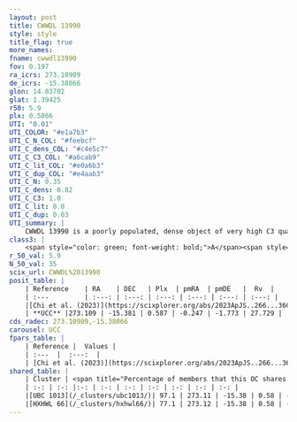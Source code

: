 ```yaml
---
layout: post
title: CWWDL 13990
style: style
title_flag: true
more_names: 
fname: cwwdl13990
fov: 0.197
ra_icrs: 273.10909
de_icrs: -15.38066
glon: 14.83702
glat: 1.39425
r50: 5.9
plx: 0.5866
UTI: "0.01"
UTI_COLOR: "#e1a7b3"
UTI_C_N_COL: "#feebcf"
UTI_C_dens_COL: "#c4e5c7"
UTI_C_C3_COL: "#a6cab9"
UTI_C_lit_COL: "#e0a6b3"
UTI_C_dup_COL: "#e4aab3"
UTI_C_N: 0.35
UTI_C_dens: 0.82
UTI_C_C3: 1.0
UTI_C_lit: 0.0
UTI_C_dup: 0.03
UTI_summary: |
    CWWDL 13990 is a poorly populated, dense object of very high C3 quality. It was recently reported in the literature.<br><br><span style="color: #99180f; font-weight: bold;">Warning: </span>This is very likely a duplicate object, which shares a large percentage of members with at least one previously reported entry.
class3: |
    <span style="color: green; font-weight: bold;">A</span><span style="color: green; font-weight: bold;">A</span>
r_50_val: 5.9
N_50_val: 35
scix_url: CWWDL%2013990
posit_table: |
    | Reference    | RA    | DEC   | Plx  | pmRA  | pmDE   |  Rv  |
    | :---         | :---: | :---: | :---: | :---: | :---: | :---: |
    |[Chi et al. (2023)](https://scixplorer.org/abs/2023ApJS..266...36C) | 273.123 | -15.368 | 0.589 | -0.213 | -1.814 | 10.258 |
    | **UCC** |273.109 | -15.381 | 0.587 | -0.247 | -1.773 | 27.729 | 
cds_radec: 273.10909,-15.38066
carousel: UCC
fpars_table: |
    | Reference |  Values |
    | :---  |  :---:  |
    | [Chi et al. (2023)](https://scixplorer.org/abs/2023ApJS..266...36C) | `logAge=5.95, Z=-0.18` |
shared_table: |
    | Cluster | <span title="Percentage of members that this OC shares with the ones listed">%</span>   | RA   | DEC   | Plx   | pmRA  | pmDE  | Rv | UTI |
    | :-: | :-: |:-: | :-: | :-: | :-: | :-: | :-: | :-: |
    |[UBC 1013](/_clusters/ubc1013/)| 97.1 | 273.11 | -15.38 | 0.58 | -0.23 | -1.74 | 32.92 |0.1 |
    |[HXHWL 66](/_clusters/hxhwl66/)| 77.1 | 273.12 | -15.38 | 0.58 | -0.24 | -1.74 | 2.21 |0.58 |
---
```

